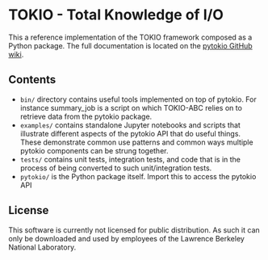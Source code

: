 TOKIO - Total Knowledge of I/O
================================================================================

This a reference implementation of the TOKIO framework composed as a Python
package.  The full documentation is located on the [pytokio GitHub wiki][].

Contents
--------------------------------------------------------------------------------

- `bin/` directory contains useful tools implemented on top of pytokio. For instance 
   summary_job is a script on which TOKIO-ABC relies on to retrieve data from the
   pytokio package.
- `examples/` contains standalone Jupyter notebooks and scripts that illustrate
  different aspects of the pytokio API that do useful things.  These
  demonstrate common use patterns and common ways multiple pytokio components
  can be strung together.
- `tests/` contains unit tests, integration tests, and code that is in the
  process of being converted to such unit/integration tests.
- `pytokio/` is the Python package itself.  Import this to access the pytokio
  API

License
--------------------------------------------------------------------------------
This software is currently not licensed for public distribution.  As such it can
only be downloaded and used by employees of the Lawrence Berkeley National
Laboratory.

[pytokio GitHub wiki]: https://github.com/NERSC/pytokio/wiki
